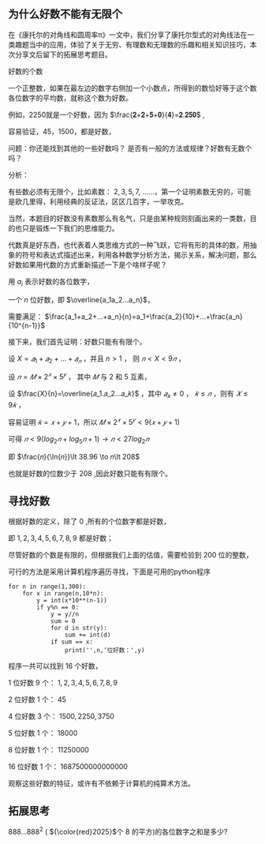 ## 为什么好数不能有无限个

在《康托尔的对角线和圆周率π》一文中，我们分享了康托尔型式的对角线法在一类趣题当中的应用，体验了关于无穷、有理数和无理数的乐趣和相关知识技巧，本次分享文后留下的拓展思考题目。

好数的个数

一个正整数，如果在最左边的数字右侧加一个小数点，所得到的数恰好等于这个数各位数字的平均数，就称这个数为好数。

例如，2250就是一个好数，因为 $\frac{𝟐+𝟐+𝟓+𝟎}{𝟒}=𝟐.𝟐𝟓𝟎$ ,

容易验证，45，1500，都是好数，

问题：你还能找到其他的一些好数吗？ 是否有一般的方法或规律？好数有无数个吗？

分析：

有些数必须有无限个，比如素数： $2,3,5,7,$ ......，第一个证明素数无穷的，可能是欧几里得，利用经典的反证法，区区几百字，一举攻克。

当然，本题目的好数没有素数那么有名气，只是由某种规则刻画出来的一类数，目的也只是锻炼一下我们的思维能力。

代数真是好东西，也代表着人类思维方式的一种飞跃，它将有形的具体的数，用抽象的符号和表达式描述出来，利用各种数学分析方法，揭示关系，解决问题，那么好数如果用代数的方式重新描述一下是个啥样子呢？

用 $a_i$ 表示好数的各位数字， 

一个 $n$ 位好数，即 $\overline{a_1a_2...a_n}$， 

需要满足： $\frac{a_1+a_2+...+a_n}{n}=a_1+\frac{a_2}{10}+...+\frac{a_n}{10^{n-1}}$

接下来，我们首先证明：好数只能有有限个。

设 $X=𝑎_1+𝑎_2+…+𝑎_𝑛$ ，并且 $n\gt 1$ ， 则 $𝑛\lt X\lt 9𝑛$ ，

设 $𝑛=𝑀×2^𝑥×5^𝑦$ ， 其中 $𝑀$ 与 $2$ 和 $5$ 互素，

设 $\frac{X}{n}=\overline{𝑎_1.𝑎_2…𝑎_𝑘}$ ，其中 $𝑎_𝑘≠0$ ， $𝑘\le 𝑛$ ，则有 $𝑋\le 9𝑘$ ，

容易证明 $𝑘=𝑥+𝑦+1$，所以 $𝑀\times 2^𝑥\times 5^𝑦\lt 9(𝑥+𝑦+1)$

可得 $𝑛\lt 9(log_2⁡𝑛+log_5⁡𝑛+1) \to 𝑛\lt 27log_2⁡𝑛$

即 $\frac{𝑛}{\ln{⁡𝑛}}\lt 38.96 \to   𝑛\lt 208$

也就是好数的位数少于 $208$ ,因此好数只能有有限个。

## 寻找好数

根据好数的定义，除了 $0$ ,所有的个位数字都是好数，

即 $1,2,3,4,5,6,7,8,9$ 都是好数；

尽管好数的个数是有限的，但根据我们上面的估值，需要检验到 $200$ 位的整数，

可行的方法是采用计算机程序遍历寻找，下面是可用的python程序

```
for n in range(1,300):
    for x in range(n,10*n):
        y = int(x*10**(n-1))
        if y%n == 0:
            y = y//n
            sum = 0
            for d in str(y):
                sum += int(d)
            if sum == x:
                print('',n,‘位好数：',y)
```
                
程序一共可以找到 $16$ 个好数，

$1$ 位好数 $9$ 个： $1,2,3,4,5,6,7,8,9$

$2$ 位好数 $1$ 个： $45$

$4$ 位好数 $3$ 个： $1500,2250,3750$

$5$ 位好数 $1$ 个： $18000$

$8$ 位好数 $1$ 个： $11250000$

$16$ 位好数 $1$ 个： $1687500000000000$

观察这些好数的特征，或许有不依赖于计算机的纯算术方法。

## 拓展思考

$888...888^2$ ( ${\color{red}2025}$个 $8$ 的平方)的各位数字之和是多少?
